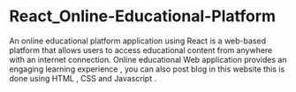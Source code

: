 # React_Online-Educational-Platform
An online educational platform application using React is a web-based platform that allows users to access educational content from anywhere with an internet connection. Online educational Web application provides an engaging learning experience , you can also post blog in this website this is done using HTML , CSS and Javascript .
